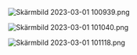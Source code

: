 ![Skärmbild 2023-03-01 100939.png](..%2F..%2F..%2F..%2FPictures%2FTraning%2FSk%E4rmbild%202023-03-01%20100939.png)

![Skärmbild 2023-03-01 101040.png](..%2F..%2F..%2F..%2FPictures%2FTraning%2FSk%E4rmbild%202023-03-01%20101040.png)

![Skärmbild 2023-03-01 101118.png](..%2F..%2F..%2F..%2FPictures%2FTraning%2FSk%E4rmbild%202023-03-01%20101118.png)